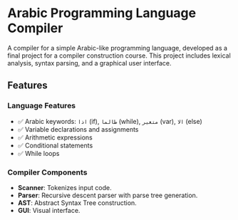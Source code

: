 # Arabic Programming Language Compiler

A compiler for a simple Arabic-like programming language, developed as a final project for a compiler construction course. This project includes lexical analysis, syntax parsing, and a graphical user interface.

## Features

### Language Features
- ✅ Arabic keywords: `اذا` (if), `طالما` (while), `متغير` (var), `الا` (else)
- ✅ Variable declarations and assignments
- ✅ Arithmetic expressions
- ✅ Conditional statements
- ✅ While loops

### Compiler Components
- **Scanner**: Tokenizes input code.
- **Parser**: Recursive descent parser with parse tree generation.
- **AST**: Abstract Syntax Tree construction.
- **GUI**: Visual interface.
